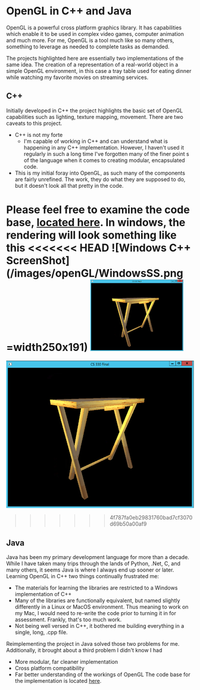 # OpenGL in C++ and Java
OpenGL is a powerful cross platform graphics library. It has capabilities which enable it to be used in complex video games, computer animation and much more. For me, OpenGL is a tool much like so many others, something to leverage as needed to complete tasks as demanded.

The projects highlighted here are essentially two implementations of the same idea. The creation of a representation of a real-world object in a simple OpenGL environment, in this case a tray table used for eating dinner while watching my favorite movies on streaming services.

## C++
Initially developed in C++ the project highlights the basic set of OpenGL capabilities such as lighting, texture mapping, movement. There are two caveats to this project.
- C++ is not my forte
  - I'm capable of working in C++ and can understand what is happening in any C++ implementation. However, I haven't used it regularly in such a long time I've forgotten many of the finer point s of the language when it comes to creating modular, encapsulated code.
- This is my initial foray into OpenGL, as such many of the components are fairly unrefined. The work, they do what they are supposed to do, but it doesn't look all that pretty in the code.

Please feel free to examine the code base, [located here](https://github.com/matthew-spencer-1/openGL_CPP).
In windows, the rendering will look something like this
<<<<<<< HEAD
![Windows C++ ScreenShot](/images/openGL/WindowsSS.png =width250x191)
<img src="/images/openGL/WindowsSS.png" width="250" height="191"/>
=======
![Windows C++ ScreenShot](/images/openGL/WindowsSS.png)
>>>>>>> 4f787fa0eb29831760bad7cf3070d69b50a00af9

## Java
Java has been my primary development language for more than a decade. While I have taken many trips through the lands of Python, .Net, C, and many others, it seems Java is where I always end up sooner or later. Learning OpenGL in C++ two things continually frustrated me:
- The materials for learning the libraries are restricted to a Windows implementation of C++
 - Many of the libraries are functionally equivalent, but named slightly differently in a Linux or MacOS environment. Thus meaning to work on my Mac, I would need to re-write the code prior to turning it in for assessment. Frankly, that's too much work.
 - Not being well versed in C++, it bothered me building everything in a single, long, .cpp file.

Reimplementing the project in Java solved those two problems for me. Additionally, it brought about a third problem I didn't know I had
- More modular, far cleaner implementation
- Cross platform compatibility
- Far better understanding of the workings of OpenGL
The code base for the implementation is located [here](https://github.com/matthew-spencer-1/openGL_Java).

